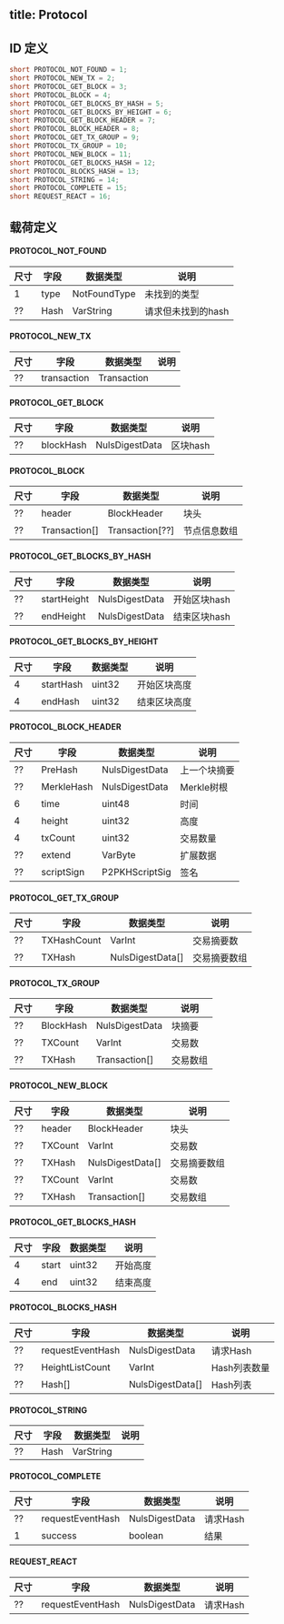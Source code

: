 title: Protocol
---------------

## ID 定义

```java
short PROTOCOL_NOT_FOUND = 1;
short PROTOCOL_NEW_TX = 2;
short PROTOCOL_GET_BLOCK = 3;
short PROTOCOL_BLOCK = 4;
short PROTOCOL_GET_BLOCKS_BY_HASH = 5;
short PROTOCOL_GET_BLOCKS_BY_HEIGHT = 6;
short PROTOCOL_GET_BLOCK_HEADER = 7;
short PROTOCOL_BLOCK_HEADER = 8;
short PROTOCOL_GET_TX_GROUP = 9;
short PROTOCOL_TX_GROUP = 10;
short PROTOCOL_NEW_BLOCK = 11;
short PROTOCOL_GET_BLOCKS_HASH = 12;
short PROTOCOL_BLOCKS_HASH = 13;
short PROTOCOL_STRING = 14;
short PROTOCOL_COMPLETE = 15;
short REQUEST_REACT = 16;
```

## 载荷定义

#### PROTOCOL_NOT_FOUND

| 尺寸   | 字段   | 数据类型         | 说明          |
| ---- | ---- | ------------ | ----------- |
| 1    | type | NotFoundType | 未找到的类型      |
| ??   | Hash | VarString    | 请求但未找到的hash |

#### PROTOCOL_NEW_TX

| 尺寸   | 字段          | 数据类型        | 说明   |
| ---- | ----------- | ----------- | ---- |
| ??   | transaction | Transaction |      |

#### PROTOCOL_GET_BLOCK

| 尺寸   | 字段        | 数据类型           | 说明     |
| ---- | --------- | -------------- | ------ |
| ??   | blockHash | NulsDigestData | 区块hash |

#### PROTOCOL_BLOCK

| 尺寸   | 字段            | 数据类型            | 说明     |
| ---- | ------------- | --------------- | ------ |
| ??   | header        | BlockHeader     | 块头     |
| ??   | Transaction[] | Transaction[??] | 节点信息数组 |

#### PROTOCOL_GET_BLOCKS_BY_HASH

| 尺寸   | 字段          | 数据类型           | 说明       |
| ---- | ----------- | -------------- | -------- |
| ??   | startHeight | NulsDigestData | 开始区块hash |
| ??   | endHeight   | NulsDigestData | 结束区块hash |

#### PROTOCOL_GET_BLOCKS_BY_HEIGHT

| 尺寸   | 字段        | 数据类型   | 说明     |
| ---- | --------- | ------ | ------ |
| 4    | startHash | uint32 | 开始区块高度 |
| 4    | endHash   | uint32 | 结束区块高度 |

#### PROTOCOL_BLOCK_HEADER

| 尺寸   | 字段         | 数据类型           | 说明       |
| ---- | ---------- | -------------- | -------- |
| ??   | PreHash    | NulsDigestData | 上一个块摘要   |
| ??   | MerkleHash | NulsDigestData | Merkle树根 |
| 6    | time       | uint48         | 时间       |
| 4    | height     | uint32         | 高度       |
| 4    | txCount    | uint32         | 交易数量     |
| ??   | extend     | VarByte        | 扩展数据     |
| ??   | scriptSign | P2PKHScriptSig | 签名       |

#### PROTOCOL_GET_TX_GROUP

| 尺寸   | 字段          | 数据类型             | 说明     |
| ---- | ----------- | ---------------- | ------ |
| ??   | TXHashCount | VarInt           | 交易摘要数  |
| ??   | TXHash      | NulsDigestData[] | 交易摘要数组 |

#### PROTOCOL_TX_GROUP
| 尺寸   | 字段        | 数据类型           | 说明   |
| ---- | --------- | -------------- | ---- |
| ??   | BlockHash | NulsDigestData | 块摘要  |
| ??   | TXCount   | VarInt         | 交易数  |
| ??   | TXHash    | Transaction[]  | 交易数组 |

#### PROTOCOL_NEW_BLOCK

| 尺寸   | 字段      | 数据类型             | 说明     |
| ---- | ------- | ---------------- | ------ |
| ??   | header  | BlockHeader      | 块头     |
| ??   | TXCount | VarInt           | 交易数    |
| ??   | TXHash  | NulsDigestData[] | 交易摘要数组 |
| ??   | TXCount | VarInt           | 交易数    |
| ??   | TXHash  | Transaction[]    | 交易数组   |

#### PROTOCOL_GET_BLOCKS_HASH

| 尺寸   | 字段    | 数据类型   | 说明   |
| ---- | ----- | ------ | ---- |
| 4    | start | uint32 | 开始高度 |
| 4    | end   | uint32 | 结束高度 |

#### PROTOCOL_BLOCKS_HASH

| 尺寸   | 字段               | 数据类型             | 说明       |
| ---- | ---------------- | ---------------- | -------- |
| ??   | requestEventHash | NulsDigestData   | 请求Hash   |
| ??   | HeightListCount  | VarInt           | Hash列表数量 |
| ??   | Hash[]           | NulsDigestData[] | Hash列表   |

#### PROTOCOL_STRING

| 尺寸   | 字段   | 数据类型      | 说明   |
| ---- | ---- | --------- | ---- |
| ??   | Hash | VarString |      |

#### PROTOCOL_COMPLETE

| 尺寸   | 字段               | 数据类型           | 说明     |
| ---- | ---------------- | -------------- | ------ |
| ??   | requestEventHash | NulsDigestData | 请求Hash |
| 1    | success          | boolean        | 结果     |

#### REQUEST_REACT

| 尺寸   | 字段               | 数据类型           | 说明     |
| ---- | ---------------- | -------------- | ------ |
| ??   | requestEventHash | NulsDigestData | 请求Hash |

